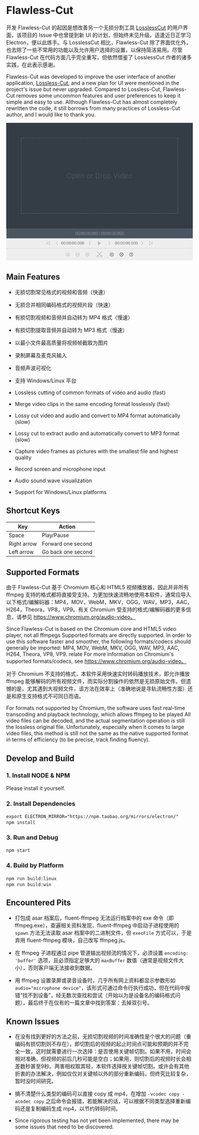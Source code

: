 # Flawless-Cut

开发 Flawless-Cut 的起因是想改善另一个无损分割工具
[LosslessCut](https://github.com/mifi/lossless-cut) 的用户界面，该项目的 Issue
中也曾提到新 UI 的计划，但始终未见升级，适逢近日正学习 Electron，便以此练手。与
LosslessCut 相比，Flawless-Cut
除了界面优化外，也去除了一些不常用的功能以及允许用户选择的设置，以保持简洁易用。尽管
Flawless-Cut 在代码方面几乎完全重写，但依然借鉴了 LosslessCut
作者的诸多实践，在此表示感谢。

Flawless-Cut was developed to improve the user interface of another application,
[Lossless-Cut](https://github.com/mifi/lossless-cut), and a new plan for UI were
mentioned in the project's issue but never upgraded. Compared to Lossless-Cut,
Flawless-Cut removes some uncommon features and user preferences to keep it
simple and easy to use. Although Flawless-Cut has almost completely rewritten
the code, it still borrows from many practices of Lossless-Cut author, and I
would like to thank you.

![Software Interface](https://raw.githubusercontent.com/metadream/app-flawless-cut/master/screenshot.png)

## Main Features

- 无损切割常见格式的视频和音频（快速）
- 无损合并相同编码格式的视频片段（快速）
- 有损切割视频和音频并自动转为 MP4 格式（慢速）
- 有损切割提取音频并自动转为 MP3 格式（慢速）
- 以最小文件最高质量将视频帧截取为图片
- 录制屏幕及麦克风输入
- 音频声波可视化
- 支持 Windows/Linux 平台

- Lossless cutting of common formats of video and audio (fast)
- Merge video clips in the same encoding format losslessly (fast)
- Lossy cut video and audio and convert to MP4 format automatically (slow)
- Lossy cut to extract audio and automatically convert to MP3 format (slow)
- Capture video frames as pictures with the smallest file and highest quality
- Record screen and microphone input
- Audio sound wave visualization
- Support for Windows/Linux platforms

## Shortcut Keys

| Key         | Action             |
| ----------- | ------------------ |
| Space       | Play/Pause         |
| Right arrow | Forward one second |
| Left arrow  | Go back one second |

## Supported Formats

由于 Flawless-Cut 基于 Chromium 核心和 HTML5 视频播放器，因此并非所有 ffmpeg
支持的格式都将直接受支持。为更加快速流畅地使用本软件，通常应导入以下格式/编解码器：MP4，MOV，WebM，MKV，OGG，WAV，MP3，AAC，H264，Theora，VP8，VP9。有关
Chromium 受支持的格式/编解码器的更多信息，请参见
https://www.chromium.org/audio-video。

Since Flawless-Cut is based on the Chromium core and HTML5 video player, not all
ffmpegs Supported formats are directly supported. In order to use this software
faster and smoother, the following formats/codecs should generally be imported:
MP4, MOV, WebM, MKV, OGG, WAV, MP3, AAC, H264, Theora, VP8, VP9. relate For more
information on Chromium's supported formats/codecs, see
https://www.chromium.org/audio-video。

对于 Chromium 不支持的格式，本软件采用快速实时转码播放技术，即允许播放 ffmpeg
能够解码的所有视频文件，而实际分割操作的依然是无损原始文件。但遗憾的是，尤其遇到大视频文件，该方法在效率上（准确地说是寻轨流畅性方面）还是和原生支持格式不可同日而语。

For formats not supported by Chromium, the software uses fast real-time
transcoding and playback technology, which allows ffmpeg to be played All video
files can be decoded, and the actual segmentation operation is still the
lossless original file. Unfortunately, especially when it comes to large video
files, this method is still not the same as the native supported format in terms
of efficiency (to be precise, track finding fluency).

## Develop and Build

### 1. Install NODE & NPM

Please install it yourself.

### 2. Install Dependencies

```
export ELECTRON_MIRROR="https://npm.taobao.org/mirrors/electron/"
npm install
```

### 3. Run and Debug

```
npm start
```

### 4. Build by Platform

```
npm run build:linux
npm run build:win
```

## Encountered Pits

- 打包成 asar 档案后，fluent-ffmpeg 无法运行档案中的 exe 命令（即
  ffmpeg.exe），查遍相关资料发现，fluent-ffmpeg 中启动子进程使用的 `spawn`
  方法无法读取 asar 档案中的二进制文件，但 `execFile` 方式可以，于是弃用
  fluent-ffmpeg 模块，自己改写 ffmpeg.js。

- 在 ffmpeg 子进程通过 pipe 管道输出视频流的情况下，必须设置
  `encoding: 'buffer'` 选项，且必须指定足够大的 `maxBuffer`
  数值（通常是视频文件大小），否则客户端无法接收到数据。

- 用 ffmpeg 设置录屏或录音设备时，几乎所有网上资料都显示参数形如
  `audio="microphone device"`，该形式可通过命令行执行成功，但在代码中报错“找不到设备”，经无数次查找和尝试（开始以为是设备名的编码格式问题），最后终于在仅有的一篇文章中找到答案：去掉双引号。

## Known Issues

- 在没有找到更好的方法之前，无损切割视频的时间准确性是个很大的问题（重编码有损切割则不存在），即切割后的视频的起止时间点可能和预期的并不完全一致，这时就需要进行一次选择：是否使用关键帧切割。如果不用，时间会相对准确，但视频的前后几秒可能是空白；如果用，则切割后的视频时长会相差数秒甚至9秒。两害相权取其轻，本软件选择按关键帧切割。或许会有其他折衷的办法解决，例如仅仅对关键帧以外的部分重新编码，但终究比较复杂，暂时没时间研究。

- 搞不清楚什么类型的编码可以直接 copy 成 mp4，在增加 `-vcodec copy -acodec copy`
  之后命令会报错，若能解决的话，可以根据不同类型选择重新编码还是复制编码生成
  mp4，以节约转码时间。

- Since rigorous testing has not yet been implemented, there may be some issues
  that need to be discovered.
